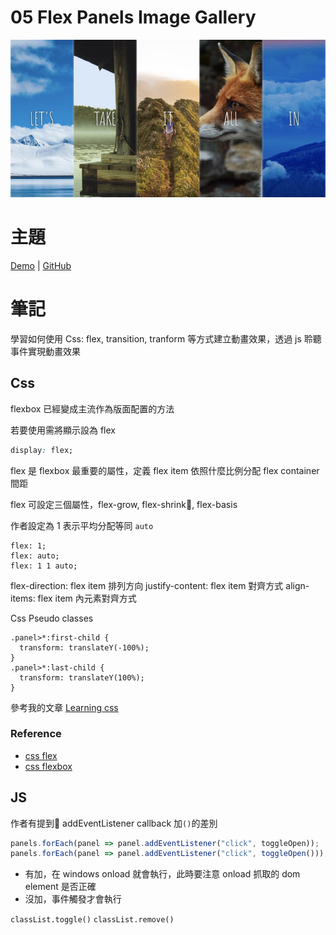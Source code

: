 # **05 Flex Panels Image Gallery**
![](../images/05_Flex_Panels_Image_Gallery.jpg)

# 主題


[Demo](https://jamestong10.github.io/Javascript30/05_Flex_Panels_Image_Gallery/index.html) | [GitHub](https://github.com/jamestong10/Javascript30/tree/master/05_Flex_Panels_Image_Gallery)

# 筆記

學習如何使用 Css: flex, transition, tranform 等方式建立動畫效果，透過 js 聆聽事件實現動畫效果

## Css
flexbox 已經變成主流作為版面配置的方法

若要使用需將顯示設為 flex

```css
display: flex;
```

flex 是 flexbox 最重要的屬性，定義 flex item 依照什麼比例分配 flex container 間距

flex 可設定三個屬性，flex-grow, flex-shrink, flex-basis

作者設定為 1 表示平均分配等同 `auto`

```
flex: 1;
flex: auto;
flex: 1 1 auto;
```

flex-direction: flex item 排列方向
justify-content: flex item 對齊方式
align-items: flex item 內元素對齊方式

Css Pseudo classes
```
.panel>*:first-child {
  transform: translateY(-100%);
}
.panel>*:last-child {
  transform: translateY(100%);
}
```

參考我的文章 [Learning css](https://jamestong10.github.io/blog/2017/04/13/learning-css/)
 

### Reference
- [css flex](https://developer.mozilla.org/zh-CN/docs/Web/CSS/flex)
- [css flexbox](https://www.oxxostudio.tw/articles/201501/css-flexbox.html)

## JS
作者有提到 addEventListener callback 加`()`的差別
```js
panels.forEach(panel => panel.addEventListener("click", toggleOpen));
panels.forEach(panel => panel.addEventListener("click", toggleOpen()));

```
- 有加，在 windows onload 就會執行，此時要注意 onload 抓取的 dom element 是否正確
- 沒加，事件觸發才會執行

`classList.toggle()`
`classList.remove()`

